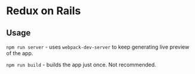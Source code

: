 # Redux on Rails

## Usage

`npm run server` - uses `webpack-dev-server` to keep generating live preview of the app.

`npm run build` - builds the app just once. Not recommended.
